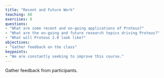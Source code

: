 ```yaml
---
title: "Recent and Future Work"
teaching: 60
exercises: 0
questions:
- "What are some recent and on-going applications of Proteus?"
- "What are the on-going and future research topics driving Proteus?"
- "What will Proteus 2.0 look like?"
objectives:
- "Gather feedback on the class"
keypoints:
- "We are constantly seeking to improve this course."
---
```


Gather feedback from participants.
